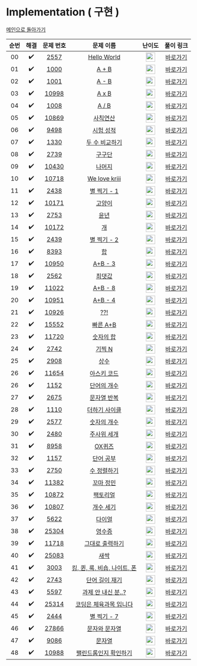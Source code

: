# Implementation ( 구현 )

[메인으로 돌아가기](https://github.com/hhcczz/baekjoon)


|          순번          |        해결         |        문제 번호         |        문제 이름         |         난이도          |        풀이 링크         |
| :-----: | :-----: | :-----: | :-----: | :-----: | :-----: |
| 00 |  :heavy_check_mark:  | <a href="https://www.acmicpc.net/problem/2557" target="_blank">2557</a> | <a href="https://www.acmicpc.net/problem/2557" target="_blank">Hello World</a> | <img height="25px" width="25px" src="https://static.solved.ac/tier_small/1.svg"/> | <a href="https://github.com/hhcczz/BaekJoon/blob/main/Solution/Implementation/2557">바로가기</a> |
| 01 |  :heavy_check_mark:  | <a href="https://www.acmicpc.net/problem/1000" target="_blank">1000</a> | <a href="https://www.acmicpc.net/problem/1000" target="_blank">A + B</a> | <img height="25px" width="25px" src="https://static.solved.ac/tier_small/1.svg"/> | <a href="https://github.com/hhcczz/BaekJoon/blob/main/Solution/Implementation/1000">바로가기</a> |
| 02 |  :heavy_check_mark:  | <a href="https://www.acmicpc.net/problem/1001" target="_blank">1001</a> | <a href="https://www.acmicpc.net/problem/1001" target="_blank">A - B</a> | <img height="25px" width="25px" src="https://static.solved.ac/tier_small/1.svg"/> | <a href="https://github.com/hhcczz/BaekJoon/blob/main/Solution/Implementation/1001">바로가기</a> |
| 03 |  :heavy_check_mark:  | <a href="https://www.acmicpc.net/problem/10998" target="_blank">10998</a> | <a href="https://www.acmicpc.net/problem/10998" target="_blank">A x B</a> | <img height="25px" width="25px" src="https://static.solved.ac/tier_small/1.svg"/> | <a href="https://github.com/hhcczz/BaekJoon/blob/main/Solution/Implementation/10998">바로가기</a> |
| 04 |  :heavy_check_mark:  | <a href="https://www.acmicpc.net/problem/1008" target="_blank">1008</a> | <a href="https://www.acmicpc.net/problem/1008" target="_blank">A / B</a> | <img height="25px" width="25px" src="https://static.solved.ac/tier_small/1.svg"/> | <a href="https://github.com/hhcczz/BaekJoon/blob/main/Solution/Implementation/1008">바로가기</a> |
| 05 |  :heavy_check_mark:  | <a href="https://www.acmicpc.net/problem/10869" target="_blank">10869</a> | <a href="https://www.acmicpc.net/problem/10869" target="_blank">사칙연산</a> | <img height="25px" width="25px" src="https://static.solved.ac/tier_small/1.svg"/> | <a href="https://github.com/hhcczz/BaekJoon/blob/main/Solution/Implementation/10869">바로가기</a> |
| 06 |  :heavy_check_mark:  | <a href="https://www.acmicpc.net/problem/9498" target="_blank">9498</a> | <a href="https://www.acmicpc.net/problem/9498" target="_blank">시험 성적</a> | <img height="25px" width="25px" src="https://static.solved.ac/tier_small/1.svg"/> | <a href="https://github.com/hhcczz/BaekJoon/blob/main/Solution/Implementation/9498">바로가기</a> |
| 07 |  :heavy_check_mark:  | <a href="https://www.acmicpc.net/problem/1330" target="_blank">1330</a> | <a href="https://www.acmicpc.net/problem/1330" target="_blank">두 수 비교하기</a> | <img height="25px" width="25px" src="https://static.solved.ac/tier_small/1.svg"/> | <a href="https://github.com/hhcczz/BaekJoon/blob/main/Solution/Implementation/1330">바로가기</a> |
| 08 |  :heavy_check_mark:  | <a href="https://www.acmicpc.net/problem/2739" target="_blank">2739</a> | <a href="https://www.acmicpc.net/problem/2739" target="_blank">구구단</a> | <img height="25px" width="25px" src="https://static.solved.ac/tier_small/1.svg"/>| <a href="https://github.com/hhcczz/BaekJoon/blob/main/Solution/Implementation/2739">바로가기</a> |
| 09 |  :heavy_check_mark:  | <a href="https://www.acmicpc.net/problem/10430" target="_blank">10430</a> | <a href="https://www.acmicpc.net/problem/10430" target="_blank">나머지</a> | <img height="25px" width="25px" src="https://static.solved.ac/tier_small/1.svg"/> | <a href="https://github.com/hhcczz/BaekJoon/blob/main/Solution/Implementation/10430">바로가기</a> |
| 10 |  :heavy_check_mark:  | <a href="https://www.acmicpc.net/problem/10718" target="_blank">10718</a> | <a href="https://www.acmicpc.net/problem/10718" target="_blank">We love kriii</a> | <img height="25px" width="25px" src="https://static.solved.ac/tier_small/1.svg"/> | <a href="https://github.com/hhcczz/BaekJoon/blob/main/Solution/Implementation/10718">바로가기</a> |
| 11 |  :heavy_check_mark:  | <a href="https://www.acmicpc.net/problem/2438" target="_blank">2438</a> | <a href="https://www.acmicpc.net/problem/2438" target="_blank">별 찍기 - 1</a> | <img height="25px" width="25px" src="https://static.solved.ac/tier_small/1.svg"/> | <a href="https://github.com/hhcczz/BaekJoon/blob/main/Solution/Implementation/2438">바로가기</a> |
| 12 |  :heavy_check_mark:  | <a href="https://www.acmicpc.net/problem/10171" target="_blank">10171</a> | <a href="https://www.acmicpc.net/problem/10171" target="_blank">고양이</a> | <img height="25px" width="25px" src="https://static.solved.ac/tier_small/1.svg"/> | <a href="https://github.com/hhcczz/BaekJoon/blob/main/Solution/Implementation/10171">바로가기</a> |
| 13 |  :heavy_check_mark:  | <a href="https://www.acmicpc.net/problem/2753" target="_blank">2753</a> | <a href="https://www.acmicpc.net/problem/2753" target="_blank">윤년</a> | <img height="25px" width="25px" src="https://static.solved.ac/tier_small/1.svg"/> | <a href="https://github.com/hhcczz/BaekJoon/blob/main/Solution/Implementation/2753">바로가기</a> |
| 14 |  :heavy_check_mark:  | <a href="https://www.acmicpc.net/problem/10172" target="_blank">10172</a> | <a href="https://www.acmicpc.net/problem/10172" target="_blank">개</a> | <img height="25px" width="25px" src="https://static.solved.ac/tier_small/1.svg"/> | <a href="https://github.com/hhcczz/BaekJoon/blob/main/Solution/Implementation/10172">바로가기</a> |
| 15 |  :heavy_check_mark:  | <a href="https://www.acmicpc.net/problem/2439" target="_blank">2439</a> | <a href="https://www.acmicpc.net/problem/2439" target="_blank">별 찍기 - 2</a> | <img height="25px" width="25px" src="https://static.solved.ac/tier_small/2.svg"/> | <a href="https://github.com/hhcczz/BaekJoon/blob/main/Solution/Implementation/2439">바로가기</a> |
| 16 |  :heavy_check_mark:  | <a href="https://www.acmicpc.net/problem/8393" target="_blank">8393</a> | <a href="https://www.acmicpc.net/problem/8393" target="_blank">합</a> | <img height="25px" width="25px" src="https://static.solved.ac/tier_small/1.svg"/> | <a href="https://github.com/hhcczz/BaekJoon/blob/main/Solution/Implementation/8393">바로가기</a> |
| 17 |  :heavy_check_mark:  | <a href="https://www.acmicpc.net/problem/10950" target="_blank">10950</a> | <a href="https://www.acmicpc.net/problem/10950" target="_blank">A+B - 3</a> | <img height="25px" width="25px" src="https://static.solved.ac/tier_small/1.svg"/> | <a href="https://github.com/hhcczz/BaekJoon/blob/main/Solution/Implementation/10950">바로가기</a> |
| 18 |  :heavy_check_mark:  | <a href="https://www.acmicpc.net/problem/2562" target="_blank">2562</a> | <a href="https://www.acmicpc.net/problem/2562" target="_blank">최댓값</a> | <img height="25px" width="25px" src="https://static.solved.ac/tier_small/1.svg"/> | <a href="https://github.com/hhcczz/BaekJoon/blob/main/Solution/Implementation/2562">바로가기</a> |
| 19 |  :heavy_check_mark:  | <a href="https://www.acmicpc.net/problem/11022" target="_blank">11022</a> | <a href="https://www.acmicpc.net/problem/11022" target="_blank">A+B - 8</a> | <img height="25px" width="25px" src="https://static.solved.ac/tier_small/1.svg"/> | <a href="https://github.com/hhcczz/BaekJoon/blob/main/Solution/Implementation/11022">바로가기</a> |
| 20 |  :heavy_check_mark:  | <a href="https://www.acmicpc.net/problem/10951" target="_blank">10951</a> | <a href="https://www.acmicpc.net/problem/10951" target="_blank">A+B - 4</a> | <img height="25px" width="25px" src="https://static.solved.ac/tier_small/1.svg"/> | <a href="https://github.com/hhcczz/BaekJoon/blob/main/Solution/Implementation/10951">바로가기</a> |
| 21 |  :heavy_check_mark:  | <a href="https://www.acmicpc.net/problem/10926" target="_blank">10926</a> | <a href="https://www.acmicpc.net/problem/10926" target="_blank">??!</a> | <img height="25px" width="25px" src="https://static.solved.ac/tier_small/1.svg"/> | <a href="https://github.com/hhcczz/BaekJoon/blob/main/Solution/Implementation/10926">바로가기</a> |
| 22 |  :heavy_check_mark:  | <a href="https://www.acmicpc.net/problem/15552" target="_blank">15552</a> | <a href="https://www.acmicpc.net/problem/15552" target="_blank">빠른 A+B</a> | <img height="25px" width="25px" src="https://static.solved.ac/tier_small/2.svg"/> | <a href="https://github.com/hhcczz/BaekJoon/blob/main/Solution/Implementation/15552">바로가기</a> |
| 23 |  :heavy_check_mark:  | <a href="https://www.acmicpc.net/problem/11720" target="_blank">11720</a> | <a href="https://www.acmicpc.net/problem/11720" target="_blank">숫자의 합</a> | <img height="25px" width="25px" src="https://static.solved.ac/tier_small/2.svg"/> | <a href="https://github.com/hhcczz/BaekJoon/blob/main/Solution/Implementation/11720">바로가기</a> |
| 24 |  :heavy_check_mark:  | <a href="https://www.acmicpc.net/problem/2742" target="_blank">2742</a> | <a href="https://www.acmicpc.net/problem/2742" target="_blank">기찍 N</a> | <img height="25px" width="25px" src="https://static.solved.ac/tier_small/2.svg"/> | <a href="https://github.com/hhcczz/BaekJoon/blob/main/Solution/Implementation/2742">바로가기</a> |
| 25 |  :heavy_check_mark:  | <a href="https://www.acmicpc.net/problem/2908" target="_blank">2908</a> | <a href="https://www.acmicpc.net/problem/2908" target="_blank">상수</a> | <img height="25px" width="25px" src="https://static.solved.ac/tier_small/4.svg"/> | <a href="https://github.com/hhcczz/BaekJoon/blob/main/Solution/Implementation/2908">바로가기</a> |
| 26 |  :heavy_check_mark:  | <a href="https://www.acmicpc.net/problem/11654" target="_blank">11654</a> | <a href="https://www.acmicpc.net/problem/11654" target="_blank">아스키 코드</a> | <img height="25px" width="25px" src="https://static.solved.ac/tier_small/1.svg"/> | <a href="https://github.com/hhcczz/BaekJoon/blob/main/Solution/Implementation/11654">바로가기</a> |
| 26 |  :heavy_check_mark:  | <a href="https://www.acmicpc.net/problem/1152" target="_blank">1152</a> | <a href="https://www.acmicpc.net/problem/1152" target="_blank">단어의 개수</a> | <img height="25px" width="25px" src="https://static.solved.ac/tier_small/4.svg"/> | <a href="https://github.com/hhcczz/BaekJoon/blob/main/Solution/Implementation/1152">바로가기</a> |
| 27 |  :heavy_check_mark:  | <a href="https://www.acmicpc.net/problem/2675" target="_blank">2675</a> | <a href="https://www.acmicpc.net/problem/2675" target="_blank">문자열 반복</a> | <img height="25px" width="25px" src="https://static.solved.ac/tier_small/4.svg"/> | <a href="https://github.com/hhcczz/BaekJoon/blob/main/Solution/Implementation/2675">바로가기</a> |
| 28 |  :heavy_check_mark:  | <a href="https://www.acmicpc.net/problem/1110" target="_blank">1110</a> | <a href="https://www.acmicpc.net/problem/1110" target="_blank">더하기 사이클</a> | <img height="25px" width="25px" src="https://static.solved.ac/tier_small/5.svg"/> | <a href="https://github.com/hhcczz/BaekJoon/blob/main/Solution/Implementation/1110">바로가기</a> |
| 29 |  :heavy_check_mark:  | <a href="https://www.acmicpc.net/problem/2577" target="_blank">2577</a> | <a href="https://www.acmicpc.net/problem/2577" target="_blank">숫자의 개수</a> | <img height="25px" width="25px" src="https://static.solved.ac/tier_small/4.svg"/> | <a href="https://github.com/hhcczz/BaekJoon/blob/main/Solution/Implementation/2577">바로가기</a> |
| 30 |  :heavy_check_mark:  | <a href="https://www.acmicpc.net/problem/2480" target="_blank">2480</a> | <a href="https://www.acmicpc.net/problem/2480" target="_blank">주사위 세개</a> | <img height="25px" width="25px" src="https://static.solved.ac/tier_small/2.svg"/> | <a href="https://github.com/hhcczz/BaekJoon/blob/main/Solution/Implementation/2480">바로가기</a> |
| 31 |  :heavy_check_mark:  | <a href="https://www.acmicpc.net/problem/8958" target="_blank">8958</a> | <a href="https://www.acmicpc.net/problem/8958" target="_blank">OX퀴즈</a> | <img height="25px" width="25px" src="https://static.solved.ac/tier_small/4.svg"/> | <a href="https://github.com/hhcczz/BaekJoon/blob/main/Solution/Implementation/8958">바로가기</a> |
| 32 |  :heavy_check_mark:  | <a href="https://www.acmicpc.net/problem/1157" target="_blank">1157</a> | <a href="https://www.acmicpc.net/problem/1157" target="_blank">단어 공부</a> | <img height="25px" width="25px" src="https://static.solved.ac/tier_small/5.svg"/> | <a href="https://github.com/hhcczz/BaekJoon/blob/main/Solution/Implementation/1157">바로가기</a> |
| 33 |  :heavy_check_mark:  | <a href="https://www.acmicpc.net/problem/2750" target="_blank">2750</a> | <a href="https://www.acmicpc.net/problem/2750" target="_blank">수 정렬하기</a> | <img height="25px" width="25px" src="https://static.solved.ac/tier_small/4.svg"/> | <a href="https://github.com/hhcczz/BaekJoon/blob/main/Solution/Implementation/2750">바로가기</a> |
| 34 |  :heavy_check_mark:  | <a href="https://www.acmicpc.net/problem/11382" target="_blank">11382</a> | <a href="https://www.acmicpc.net/problem/11382" target="_blank">꼬마 정민</a> | <img height="25px" width="25px" src="https://static.solved.ac/tier_small/1.svg"/> | <a href="https://github.com/hhcczz/BaekJoon/blob/main/Solution/Implementation/11382">바로가기</a> |
| 35 |  :heavy_check_mark:  | <a href="https://www.acmicpc.net/problem/10872" target="_blank">10872</a> | <a href="https://www.acmicpc.net/problem/10872" target="_blank">팩토리얼</a> | <img height="25px" width="25px" src="https://static.solved.ac/tier_small/3.svg"/> | <a href="https://github.com/hhcczz/BaekJoon/blob/main/Solution/Implementation/10872">바로가기</a> |
| 36 |  :heavy_check_mark:  | <a href="https://www.acmicpc.net/problem/10807" target="_blank">10807</a> | <a href="https://www.acmicpc.net/problem/10807" target="_blank">개수 세기</a> | <img height="25px" width="25px" src="https://static.solved.ac/tier_small/1.svg"/> | <a href="https://github.com/hhcczz/BaekJoon/blob/main/Solution/Implementation/10807">바로가기</a> |
| 37 |  :heavy_check_mark:  | <a href="https://www.acmicpc.net/problem/5622" target="_blank">5622</a> | <a href="https://www.acmicpc.net/problem/5622" target="_blank">다이얼</a> | <img height="25px" width="25px" src="https://static.solved.ac/tier_small/4.svg"/> | <a href="https://github.com/hhcczz/BaekJoon/blob/main/Solution/Implementation/5622">바로가기</a> |
| 38 |  :heavy_check_mark:  | <a href="https://www.acmicpc.net/problem/25304" target="_blank">25304</a> | <a href="https://www.acmicpc.net/problem/25304" target="_blank">영수증</a> | <img height="25px" width="25px" src="https://static.solved.ac/tier_small/2.svg"/> | <a href="https://github.com/hhcczz/BaekJoon/blob/main/Solution/Implementation/25304">바로가기</a> |
| 39 |  :heavy_check_mark:  | <a href="https://www.acmicpc.net/problem/11718" target="_blank">11718</a> | <a href="https://www.acmicpc.net/problem/11718" target="_blank">그대로 출력하기</a> | <img height="25px" width="25px" src="https://static.solved.ac/tier_small/3.svg"/> | <a href="https://github.com/hhcczz/BaekJoon/blob/main/Solution/Implementation/11718">바로가기</a> |
| 40 |  :heavy_check_mark:  | <a href="https://www.acmicpc.net/problem/25083" target="_blank">25083</a> | <a href="https://www.acmicpc.net/problem/25083" target="_blank">새싹</a> | <img height="25px" width="25px" src="https://static.solved.ac/tier_small/1.svg"/> | <a href="https://github.com/hhcczz/BaekJoon/blob/main/Solution/Implementation/25083">바로가기</a> |
| 41 |  :heavy_check_mark:  | <a href="https://www.acmicpc.net/problem/3003" target="_blank">3003</a> | <a href="https://www.acmicpc.net/problem/3003" target="_blank">킹, 퀸, 룩, 비숍, 나이트, 폰</a> | <img height="25px" width="25px" src="https://static.solved.ac/tier_small/1.svg"/> | <a href="https://github.com/hhcczz/BaekJoon/blob/main/Solution/Implementation/3003">바로가기</a> |
| 42 |  :heavy_check_mark:  | <a href="https://www.acmicpc.net/problem/2743" target="_blank">2743</a> | <a href="https://www.acmicpc.net/problem/2743" target="_blank">단어 길이 재기</a> | <img height="25px" width="25px" src="https://static.solved.ac/tier_small/1.svg"/> | <a href="https://github.com/hhcczz/BaekJoon/blob/main/Solution/Implementation/2743">바로가기</a> |
| 43 |  :heavy_check_mark:  | <a href="https://www.acmicpc.net/problem/5597" target="_blank">5597</a> | <a href="https://www.acmicpc.net/problem/5597" target="_blank">과제 안 내신 분..?</a> | <img height="25px" width="25px" src="https://static.solved.ac/tier_small/3.svg"/> | <a href="https://github.com/hhcczz/BaekJoon/blob/main/Solution/Implementation/5597">바로가기</a> |
| 44 |  :heavy_check_mark:  | <a href="https://www.acmicpc.net/problem/25314" target="_blank">25314</a> | <a href="https://www.acmicpc.net/problem/25314" target="_blank">코딩은 체육과목 입니다</a> | <img height="25px" width="25px" src="https://static.solved.ac/tier_small/1.svg"/> | <a href="https://github.com/hhcczz/BaekJoon/blob/main/Solution/Implementation/25314">바로가기</a> |
| 45 |  :heavy_check_mark:  | <a href="https://www.acmicpc.net/problem/2444" target="_blank">2444</a> | <a href="https://www.acmicpc.net/problem/2444" target="_blank">별 찍기 - 7</a> | <img height="25px" width="25px" src="https://static.solved.ac/tier_small/3.svg"/> | <a href="https://github.com/hhcczz/BaekJoon/blob/main/Solution/Implementation/2444">바로가기</a> |
| 46 |  :heavy_check_mark:  | <a href="https://www.acmicpc.net/problem/27866" target="_blank">27866</a> | <a href="https://www.acmicpc.net/problem/27866" target="_blank">문자와 문자열</a> | <img height="25px" width="25px" src="https://static.solved.ac/tier_small/1.svg"/> | <a href="https://github.com/hhcczz/BaekJoon/blob/main/Solution/Implementation/27866">바로가기</a> |
| 47 |  :heavy_check_mark:  | <a href="https://www.acmicpc.net/problem/9086" target="_blank">9086</a> | <a href="https://www.acmicpc.net/problem/9086" target="_blank">문자열</a> | <img height="25px" width="25px" src="https://static.solved.ac/tier_small/1.svg"/> | <a href="https://github.com/hhcczz/BaekJoon/blob/main/Solution/Implementation/9086">바로가기</a> |
| 48 |  :heavy_check_mark:  | <a href="https://www.acmicpc.net/problem/10988" target="_blank">10988</a> | <a href="https://www.acmicpc.net/problem/10988" target="_blank">팰린드롬인지 확인하기</a> | <img height="25px" width="25px" src="https://static.solved.ac/tier_small/3.svg"/> | <a href="https://github.com/hhcczz/BaekJoon/blob/main/Solution/Implementation/10988">바로가기</a> |
